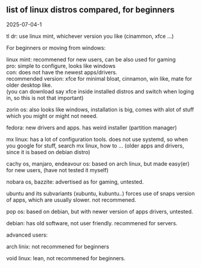 
## list of linux distros compared, for beginners

2025-07-04-1

tl dr: use linux mint, whichever version you like (cinammon, xfce ...)

For beginners or moving from windows:

linux mint: recommened for new users, can be also used for gaming  
pro: simple to configure, looks like windows  
con: does not have the newest apps/drivers.  
recommended version: xfce for minimal bloat, cinnamon, win like, mate for older desktop like.  
(you can download say xfce inside installed distros and switch when loging in, so this is not that important)  

zorin os: also looks like windows, installation is big, comes with alot of stuff which you might or might not neeed.

fedora: new drivers and apps. has weird installer (partition manager)

mx linux: has a lot of configuration tools. does not use systemd, so when you google for stuff, search mx linux, how to ... (older apps and drivers, since it is based on debian distro)

cachy os, manjaro, endeavour os: based on arch linux, but made easy(er) for new users, (have not tested it myself)

nobara os, bazzite: advertised as for gaming, untested.

ubuntu and its subvariants (xubuntu, kubuntu..) forces use of snaps version of apps, which are usually slower. not recommened.

pop os: based on debian, but with newer version of apps drivers, untested.

debian: has old software, not user friendly. recommened for servers.

advanced users: 

arch linix: not recommened for beginners

void linux: lean, not recommened for beginners.





